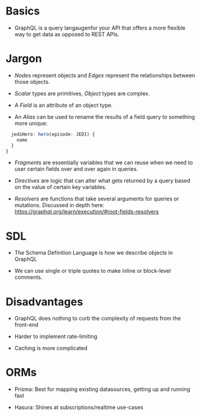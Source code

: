 # Basics

- GraphQL is a query langaugenfor your API that offers a more flexible way to get data as opposed to REST APIs.

# Jargon

- *Nodes* represent objects and *Edges* represent the relationships between those objects.

- *Scalar* types are primitives, *Object* types are complex.

- A *Field* is an attribute of an object type.

- An *Alias* can be used to rename the results of a field query to something more unique:

```js
  jediHero: hero(episode: JEDI) {
    name
  }
}
```

- *Fragments* are essentially variables that we can reuse when we need to user certain fields over and over again in queries.

- *Directives* are logic that can alter what gets returned by a query based on the value of certain key variables.

- *Resolvers* are functions that take several arguments for queries or mutations. Discussed in depth here: https://graphql.org/learn/execution/#root-fields-resolvers

# SDL

- The Schema Definition Language is how we describe objects in GraphQL

- We can use single or triple quotes to make inline or block-level comments.



# Disadvantages

- GraphQL does nothing to curb the complexity of requests from the front-end

- Harder to implement rate-limiting

- Caching is more complicated

# ORMs

- Prisma: Best for mapping existing datasources, getting up and running fast

- Hasura: Shines at subscriptions/realtime use-cases